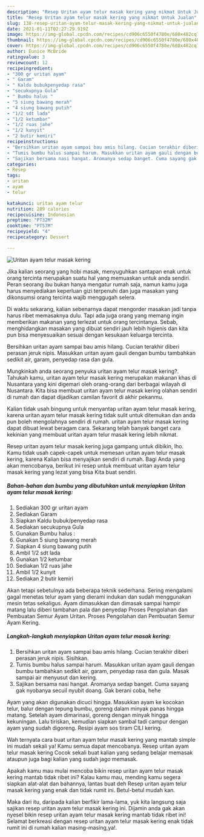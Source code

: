 ```yaml
---
description: "Resep Uritan ayam telur masak kering yang nikmat Untuk Jualan"
title: "Resep Uritan ayam telur masak kering yang nikmat Untuk Jualan"
slug: 138-resep-uritan-ayam-telur-masak-kering-yang-nikmat-untuk-jualan
date: 2021-01-11T02:27:29.919Z
image: https://img-global.cpcdn.com/recipes/cd906c6550f4780e/680x482cq70/uritan-ayam-telur-masak-kering-foto-resep-utama.jpg
thumbnail: https://img-global.cpcdn.com/recipes/cd906c6550f4780e/680x482cq70/uritan-ayam-telur-masak-kering-foto-resep-utama.jpg
cover: https://img-global.cpcdn.com/recipes/cd906c6550f4780e/680x482cq70/uritan-ayam-telur-masak-kering-foto-resep-utama.jpg
author: Eunice McBride
ratingvalue: 3
reviewcount: 12
recipeingredient:
- "300 gr uritan ayam"
- " Garam"
- " Kaldu bubukpenyedap rasa"
- "secukupnya Gula"
- " Bumbu halus "
- "5 siung bawang merah"
- "4 siung bawang putih"
- "1/2 sdt lada"
- "1/2 ketumbar"
- "1/2 ruas jahe"
- "1/2 kunyit"
- "2 butir kemiri"
recipeinstructions:
- "Bersihkan uritan ayam sampai bau amis hilang. Cucian terakhir diberi perasan jeruk nipis. Sisihkan."
- "Tumis bumbu halus sampai harum. Masukkan uritan ayam gauli dengan bumbu tambahkan sedikit air, garam, penyedap rasa dan gula. Masak sampai air menyusut dan kering."
- "Sajikan bersama nasi hangat. Aromanya sedap banget. Cuma sayang gak nyobanya secuil nyubit doang. Gak berani coba, hehe"
categories:
- Resep
tags:
- uritan
- ayam
- telur

katakunci: uritan ayam telur 
nutrition: 289 calories
recipecuisine: Indonesian
preptime: "PT32M"
cooktime: "PT57M"
recipeyield: "4"
recipecategory: Dessert

---
```



![Uritan ayam telur masak kering](https://img-global.cpcdn.com/recipes/cd906c6550f4780e/680x482cq70/uritan-ayam-telur-masak-kering-foto-resep-utama.jpg)

Jika kalian seorang yang hobi masak, menyuguhkan santapan enak untuk orang tercinta merupakan suatu hal yang memuaskan untuk anda sendiri. Peran seorang ibu bukan hanya mengatur rumah saja, namun kamu juga harus menyediakan keperluan gizi terpenuhi dan juga masakan yang dikonsumsi orang tercinta wajib menggugah selera.

Di waktu  sekarang, kalian sebenarnya dapat mengorder masakan jadi tanpa harus ribet memasaknya dulu. Tapi ada juga orang yang memang ingin memberikan makanan yang terlezat untuk orang tercintanya. Sebab, menghidangkan masakan yang dibuat sendiri jauh lebih higienis dan kita pun bisa menyesuaikan sesuai dengan kesukaan keluarga tercinta. 

Bersihkan uritan ayam sampai bau amis hilang. Cucian terakhir diberi perasan jeruk nipis. Masukkan uritan ayam gauli dengan bumbu tambahkan sedikit air, garam, penyedap rasa dan gula.

Mungkinkah anda seorang penyuka uritan ayam telur masak kering?. Tahukah kamu, uritan ayam telur masak kering merupakan makanan khas di Nusantara yang kini digemari oleh orang-orang dari berbagai wilayah di Nusantara. Kita bisa membuat uritan ayam telur masak kering olahan sendiri di rumah dan dapat dijadikan camilan favorit di akhir pekanmu.

Kalian tidak usah bingung untuk menyantap uritan ayam telur masak kering, karena uritan ayam telur masak kering tidak sulit untuk ditemukan dan anda pun boleh mengolahnya sendiri di rumah. uritan ayam telur masak kering dapat dibuat lewat beragam cara. Sekarang telah banyak banget cara kekinian yang membuat uritan ayam telur masak kering lebih nikmat.

Resep uritan ayam telur masak kering juga gampang untuk dibikin, lho. Kamu tidak usah capek-capek untuk memesan uritan ayam telur masak kering, karena Kalian bisa menyajikan sendiri di rumah. Bagi Anda yang akan mencobanya, berikut ini resep untuk membuat uritan ayam telur masak kering yang lezat yang bisa Kita buat sendiri.

<!--inarticleads1-->

##### Bahan-bahan dan bumbu yang dibutuhkan untuk menyiapkan Uritan ayam telur masak kering:

1. Sediakan 300 gr uritan ayam
1. Sediakan  Garam
1. Siapkan  Kaldu bubuk/penyedap rasa
1. Sediakan secukupnya Gula
1. Gunakan  Bumbu halus :
1. Gunakan 5 siung bawang merah
1. Siapkan 4 siung bawang putih
1. Ambil 1/2 sdt lada
1. Gunakan 1/2 ketumbar
1. Sediakan 1/2 ruas jahe
1. Ambil 1/2 kunyit
1. Sediakan 2 butir kemiri


Akan tetapi sebetulnya ada beberapa teknik sederhana. Sering mengalami gagal menetas telur ayam yang dierami indukan dan sudah menggunakan mesin tetas sekaligus. Ayam dimasukkan dan dimasak sampai hampir matang lalu diberi tambahan pala dan penyedap Proses Pengolahan dan Pembuatan Semur Ayam Uritan. Proses Pengolahan dan Pembuatan Semur Ayam Kering. 

<!--inarticleads2-->

##### Langkah-langkah menyiapkan Uritan ayam telur masak kering:

1. Bersihkan uritan ayam sampai bau amis hilang. Cucian terakhir diberi perasan jeruk nipis. Sisihkan.
1. Tumis bumbu halus sampai harum. Masukkan uritan ayam gauli dengan bumbu tambahkan sedikit air, garam, penyedap rasa dan gula. Masak sampai air menyusut dan kering.
1. Sajikan bersama nasi hangat. Aromanya sedap banget. Cuma sayang gak nyobanya secuil nyubit doang. Gak berani coba, hehe


Ayam yang akan digunakan dicuci hingga. Masukkan ayam ke kocokan telur, balur dengan tepung bumbu, goreng dalam minyak panas hingga matang. Setelah ayam dimarinasi, goreng dengan minyak hingga kekuningan. Lalu tiriskan, kemudian siapkan sambal tadi campur dengan ayam yang sudah digoreng. Resipi ayam sos tiram CILI kering. 

Wah ternyata cara buat uritan ayam telur masak kering yang mantab simple ini mudah sekali ya! Kamu semua dapat mencobanya. Resep uritan ayam telur masak kering Cocok sekali buat kalian yang sedang belajar memasak ataupun juga bagi kalian yang sudah jago memasak.

Apakah kamu mau mulai mencoba bikin resep uritan ayam telur masak kering mantab tidak ribet ini? Kalau kamu mau, mending kamu segera siapkan alat-alat dan bahannya, lantas buat deh Resep uritan ayam telur masak kering yang enak dan tidak rumit ini. Betul-betul mudah kan. 

Maka dari itu, daripada kalian berfikir lama-lama, yuk kita langsung saja sajikan resep uritan ayam telur masak kering ini. Dijamin anda gak akan nyesel bikin resep uritan ayam telur masak kering mantab tidak ribet ini! Selamat berkreasi dengan resep uritan ayam telur masak kering enak tidak rumit ini di rumah kalian masing-masing,ya!.

